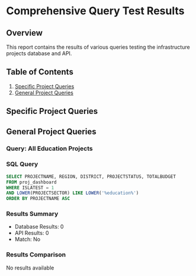 # Comprehensive Query Test Results

## Overview
This report contains the results of various queries testing the infrastructure projects database and API.

## Table of Contents
1. [Specific Project Queries](#specific-project-queries)
2. [General Project Queries](#general-project-queries)

## Specific Project Queries

## General Project Queries

### Query: All Education Projects

### SQL Query
```sql
SELECT PROJECTNAME, REGION, DISTRICT, PROJECTSTATUS, TOTALBUDGET
FROM proj_dashboard 
WHERE ISLATEST = 1 
AND LOWER(PROJECTSECTOR) LIKE LOWER('%education%')
ORDER BY PROJECTNAME ASC
```

### Results Summary
* Database Results: 0
* API Results: 0
* Match: No

### Results Comparison

No results available


